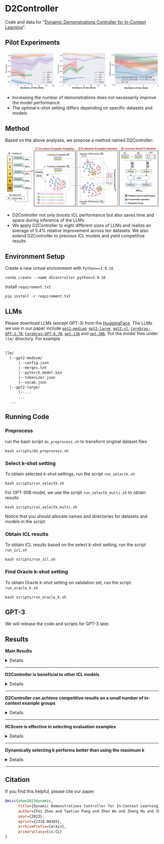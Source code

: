 # D2Controller

Code and data for "[Dynamic Demonstrations Controller for In-Context Learning](https://arxiv.org/abs/2310.00385)".

##  Pilot Experiments
<div align="center">
<img src="figs/pilot.jpg" width="700px">
</div>

- Increasing the number of demonstrations does not necessarily improve the model performance
- The optimal k-shot setting differs depending on specific datasets and models

##  Method

Based on the above analyses, we propose a method named D2Controller:

<div align="center">
<img src="figs/D2Controller.png" width="700px">
</div>

-  D2Controller not only boosts ICL performance but also saves time and space during inference of the LLMs
-  We apply D2Controller to eight different sizes of LLMs and realize an average of 5.4% relative improvement across ten datasets. We also extend D2Controller to previous ICL models and yield competitive results


## Environment Setup
Create a new virtual environment with `Python==3.9.16`
```
conda create --name d2controller python=3.9.16
```

Install `requirement.txt`
```
pip install -r requirement.txt
```

## LLMs

Please download LLMs (except GPT-3) from the [HuggingFace](https://huggingface.co/). The LLMs we use in our paper include [`gpt2-medium`](https://huggingface.co/gpt2-medium), [`gpt2-large`](https://huggingface.co/gpt2-large), [`gpt2-xl`](https://huggingface.co/gpt2-xl), [`Cerebras-GPT-2.7B`](https://huggingface.co/cerebras/Cerebras-GPT-2.7B), [`Cerebras-GPT-6.7B`](https://huggingface.co/cerebras/Cerebras-GPT-6.7B), [`opt-13b`](https://huggingface.co/facebook/opt-13b) and [`opt-30b`](https://huggingface.co/facebook/opt-30b). Put the model files under `llm/` directory. For example
```

llm/
  |--gpt2-medium/
      |--config.json
      |--merges.txt
      |--pytorch_model.bin
      |--tokenizer.json
      |--vocab.json
  |--gpt2-large/
      |--...
      ...
  ...
```
## Running Code
### Preprocess 
run the bash script `do_preprocess.sh` to transform original dataset files
```
bash scripts/do_preprocess.sh
```


### Select k-shot setting
To obtain selected $k$-shot settings, run the script `run_selectk.sh`
```
bash scripts/run_selectk.sh
```

For OPT-30B model, we use the script `run_selectk_multi.sh` to obtain results
```
bash scripts/run_selectk_multi.sh
```
Notice that you should allocate names and directories for datasets and models in the script.


### Obtain ICL results
To obtain ICL results based on the select $k$-shot setting, run the script `run_icl.sh`
```
bash scripts/run_icl.sh
```

### Find Oracle k-shot setting
To obtain Oracle $k$-shot setting on validation set, run the script `run_oracle_k.sh`
```
bash scripts/run_oracle_k.sh
```

## GPT-3
We will release the code and scripts for GPT-3 later.

## Results

**Main Results**
<details>

| **Model** | **Setting** |**SST-2** | **SST-5** | **DBPedia** | **MR** | **CR** | **MPQA** | **Subj** | **AGNews** | **RTE** | **CB** | **AVG** |
|-----------|---------|:---------:|:---------:|:----------:|:---------:|:---------:|:---------:|:----------:|:---------:|:---------:|:----------:|:---------:|
| GPT-2 0.3B | Default | 58.1&plusmn;13.1 | 24.1&plusmn;7.4 | 60.6&plusmn;7.2 | 54.2&plusmn;10.6 | 50.6&plusmn;0.4 | 59.6&plusmn;15.8 | 53.4&plusmn;5.3 | 48.7&plusmn;8.5 | 51.3&plusmn;1.7 | 48.6&plusmn;6.4 | 50.9 |
| GPT-2 0.3B | D2Controller |  74.1&plusmn;9.3 | 31.6&plusmn;8.6 | 60.6&plusmn;7.2 | 53.8&plusmn;7.0 | 67.7&plusmn;11.4 | 57.1&plusmn;9.7 | 53.8&plusmn;4.2 | 48.7&plusmn;8.5 | 48.7&plusmn;2.9 | 48.6&plusmn;6.4 | 54.5 |
| GPT-2 0.3B | Oracle | 74.1&plusmn;9.3 | 31.6&plusmn;8.6 | 60.6&plusmn;7.2 | 56.0&plusmn;9.9 | 67.7&plusmn;11.4 | 64.5&plusmn;16.0 | 58.6&plusmn;12.8 | 49.4&plusmn;18.4 | 51.3&plusmn;1.7 | 50.0&plusmn;9.2 | 56.4 |
| GPT-2 0.8B | Default | 71.8&plusmn;12.1 | 37.8&plusmn;6.8 | 63.4&plusmn;6.0 | 71.1&plusmn;15.6 | 80.5&plusmn;11.4 | 65.8&plusmn;11.3 | 59.9&plusmn;12.2 | 65.6&plusmn;17.2 | 53.1&plusmn;3.4 | 37.1&plusmn;14.5 | 60.6 |
| GPT-2 0.8B | D2Controller | 65.9&plusmn;15.2 | 37.5&plusmn;5.1 | 63.4&plusmn;6.0 | 71.1&plusmn;15.6 | 80.5&plusmn;11.4 | 70.5&plusmn;5.2 | 69.4&plusmn;12.4 | 65.6&plusmn;17.2 | 53.1&plusmn;3.4 | 47.5&plusmn;3.2 | 62.4 |
| GPT-2 0.8B | Oracle | 71.8&plusmn;12.1 | 39.6&plusmn;5.1 | 63.4&plusmn;6.0 | 71.1&plusmn;15.6 | 80.5&plusmn;11.4 | 74.5&plusmn;8.8 | 69.4&plusmn;12.4 | 65.6&plusmn;17.2 | 53.8&plusmn;4.4 | 49.3&plusmn;3.7 | 63.9 |

</details>

---

**D2Controller is beneficial to other ICL models**
<details>
  
| **Model** | **GPT-2 0.3B** | **GPT-2 0.8B** | **GPT-2 1.5B** | **Cerebras-GPT 2.7B** | **Cerebras-GPT 6.7B** |
|-----------|:---------:|:---------:|:---------:|:----------:|:---------:|
| KATE |  66.7 | 69.4 | 67.7 | 71.6 | 77.6 |
| KATE+D2Controller | 68.8 | 70.5 | 69.4 | 74.7 | 77.9 |
| GlobalE | 59.5 | 67.7 | 69.8 | - | - |
| GlobalE+D2Controller |  61.5 | 68.7 | 71.6 | - | - |
| Contextual Calibration | 59.5 | 64.2 | 63.9 | 67.2 | 72.5 |
| Contextual Calibration+D2Controller | 60.8 | 66.6 | 65.4 | 68.7 | 73.5 |
| kNN Prompting | 74.8 | 76.0 | 77.3 | 77.8 | 79.0 |
| kNN Prompting+D2Controller | 75.8 | 77.1 | 78.2 | 78.1 | 79.7 |

</details>

---

**D2Controller can achieve competitive results on a small number of in-context example groups**
<details>

<div align="center">
<img src="figs/ICL.jpg" width="400px">
</div>

</details>

---

**IICScore is effective in selecting evaluation examples**
<details>

| **Model** | **GPT-2 0.3B** | **GPT-2 0.8B** | **GPT-2 1.5B** | **Cerebras-GPT 2.7B** | **Cerebras-GPT 6.7B** |
|-----------|:---------:|:---------:|:---------:|:----------:|:---------:|
| Random | 54.1 | 59.2 | 63.5 | 68.0 | 72.9 |
| D2Controller-ED | 54.4 | 59.2 | 64.0 | 67.1 | 72.6 |
| D2Controller-Cos | 54.9 | 59.3 | 62.2 | 68.3 | 72.4 |
| D2Controller |  54.5 | 62.4 | 66.9 | 69.3 | 74.0 |

</details>

---

**Dynamically selecting k performs better than using the maximum k**
<details>

| **Model** | **GPT-2 0.3B** | **GPT-2 0.8B** | **GPT-2 1.5B** | **Cerebras-GPT 2.7B** | **Cerebras-GPT 6.7B** |
|-----------|:---------:|:---------:|:---------:|:----------:|:---------:|
| kmax-shot setting | 54.1 | 58.7 | 66.0 | 65.4 | 73.0 |
| D2Controller | 54.5 | 62.4 | 66.9 | 69.3 | 74.0 |

</details>

---

## Citation
If you find this helpful, please cite our paper.

```bibtex
@misc{zhao2023dynamic,
      title={Dynamic Demonstrations Controller for In-Context Learning}, 
      author={Fei Zhao and Taotian Pang and Zhen Wu and Zheng Ma and Shujian Huang and Xinyu Dai},
      year={2023},
      eprint={2310.00385},
      archivePrefix={arXiv},
      primaryClass={cs.CL}
}
```
